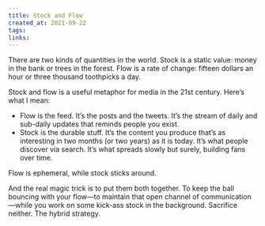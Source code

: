 ```yaml
---
title: Stock and Flow
created_at: 2021-09-22
tags:
links:
---
```


There are two kinds of quantities in the world. Stock is a static value: money in the bank or trees in the forest. Flow is a rate of change: fifteen dollars an hour or three thousand toothpicks a day.

Stock and flow is a useful metaphor for media in the 21st century. Here’s what I mean:

-   Flow is the feed. It’s the posts and the tweets. It’s the stream of daily and sub-daily updates that reminds people you exist.
-   Stock is the durable stuff. It’s the content you produce that’s as interesting in two months (or two years) as it is today. It’s what people discover via search. It’s what spreads slowly but surely, building fans over time.

Flow is ephemeral, while stock sticks around.

And the real magic trick is to put them both together. To keep the ball bouncing with your flow—to maintain that open channel of communication—while you work on some kick-ass stock in the background. Sacrifice neither. The hybrid strategy.